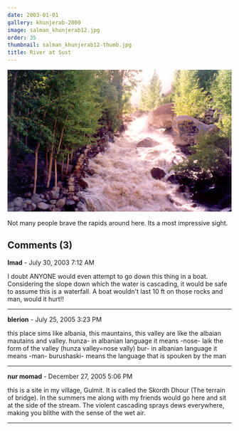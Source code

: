 ```yaml
---
date: 2003-01-01
gallery: khunjerab-2000
image: salman_khunjerab12.jpg
order: 35
thumbnail: salman_khunjerab12-thumb.jpg
title: River at Sust
---
```


![River at Sust](./salman_khunjerab12.jpg)

Not many people brave the rapids around here. Its a most impressive sight.

<div id="comments">

## Comments (3)

**Imad** - July 30, 2003  7:12 AM

I doubt ANYONE would even attempt to go down this thing in a boat. Considering the slope down which the water is cascading, it would be safe to assume this is a waterfall. A boat wouldn't last 10 ft on those rocks and man, would it hurt!!

---

**blerion** - July 25, 2005  3:23 PM

this place sims like albania, this mauntains, this valley are like the albaian mautains and valley.
hunza- in albanian language it means -nose- laik the form of the valley (hunza valley=nose vally)
bur- in albanian language it means -man- burushaski- means the language that is spouken by the man

---

**nur momad** - December 27, 2005  5:06 PM

this is a site in my village, Gulmit. It is called the Skordh Dhour (The terrain of bridge). In the summers me along with my friends would go here and sit at the side of the stream. The violent cascading sprays dews everywhere, making you blithe with the sense of the wet air.

---

</div>